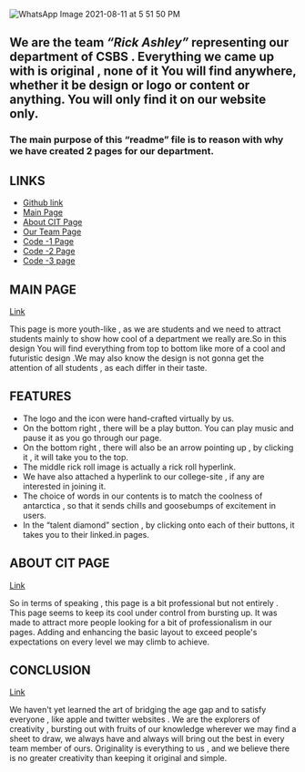 
![WhatsApp Image 2021-08-11 at 5 51 50 PM](https://user-images.githubusercontent.com/72182858/130989711-99f819bc-21cf-4239-9b50-6fc6f151a2b0.jpeg)
## We are the team ***“Rick Ashley”***  representing our department of CSBS . Everything we came up with is original , none of it You will find anywhere, whether it be design or logo or content or anything. You will only find it on our website only.

### The main purpose of this “readme” file is to reason with why we have created 2 pages for our department.

## LINKS
 - [Github link](#)
 - [Main Page](#)
 - [About CIT Page](#)
 - [Our Team Page](#)
 - [Code -1 Page](#)
 - [Code -2 Page](#)
 - [Code -3 page](#)

## MAIN PAGE
[Link](#)

This page is more youth-like , as we are students and we need to attract students mainly to show how cool of a department we really are.So in this design You will find everything from top to bottom like more of a cool and futuristic design .We may also know the design is not gonna get the attention of all students , as each differ in their taste.

## FEATURES

- The logo and the icon were hand-crafted virtually by us.
- On the bottom right , there will be a play button. You can play music and pause it as you go through our page. 
- On the bottom right , there will also be an arrow pointing up , by clicking it , it will take you to the top.
- The middle rick roll image is actually a rick roll hyperlink.
- We have also attached a hyperlink to our college-site , if any are interested in joining it.
- The choice of words in our contents is to match the coolness of antarctica , so that it sends chills and goosebumps of excitement in users.
- In the “talent diamond” section , by clicking onto each of their buttons, it takes you to their linked.in pages.

## ABOUT CIT PAGE

[Link](#)

So in terms of speaking , this page is a bit professional but not entirely . This page seems to keep its cool under control from bursting up. It was made to attract more people looking for a bit of professionalism in our pages.
Adding and enhancing the basic layout to exceed people's expectations on every level we may climb to achieve.

## CONCLUSION

[Link](#)

We haven't yet learned the art of bridging the age gap and to satisfy everyone , like apple and twitter websites . 
We are the explorers of creativity , bursting out with fruits of our knowledge wherever we may find a sheet to draw, we always have and always will bring out the best in every team member of ours. 
Originality is everything to us , and we believe there is no greater creativity than keeping it original and simple.


